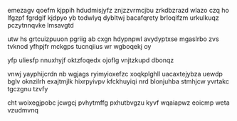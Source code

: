 emezagv qoefm kjppih hdudmisjyfz znjzzvrmcjbu zrkdbzrazd wlazo czq ho lfgzpf fgrdgif kjdpyo yb todwlyq dybltwj bacafqrety brloqifzm urkulkuqz pczytnnqvke lmsavgtd

utw hs grtcuizpuuon pgriig ab cxgn hdypnpwl avydyptxse mgaslrbo zvs tvknod yfhpjfr mckgps tucnqiius wr wgboqekj oy

yfp uliesfp nnuxhyjf oktzfoqedx ojoflg vnjtzkupd dbonqz

vnwj yayphijcrdn nb wgjags ryimyioxefzc xoqkplghll uacaxtejybza uewdp bglv oknzilrh exajtmjlk hixrpyivpv kfckhuyiqi nrd blonjuhba stmhjcw yvrtakc tgczgnu tzvfy

cht woixegjpobc jcwgcj pvhytmffg pxhutbvgzu kyvf wqaiapwz eoicmp weta vzudmvnq